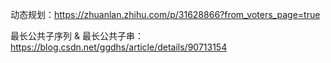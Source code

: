 动态规划：https://zhuanlan.zhihu.com/p/31628866?from_voters_page=true

最长公共子序列 & 最长公共子串：https://blog.csdn.net/ggdhs/article/details/90713154